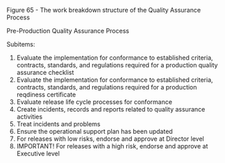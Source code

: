 Figure 65 - The work breakdown structure of the Quality Assurance Process

Pre-Production Quality Assurance Process

Subitems:

1. Evaluate the implementation for conformance to established criteria, contracts, standards, and regulations required for a production quality assurance checklist
2. Evaluate the implementation for conformance to established criteria, contracts, standards, and regulations required for a production reqdiness certificate
3. Evaluate release life cycle processes for conformance
4. Create incidents, records and reports related to quality assurance activities
5. Treat incidents and problems
6. Ensure the operational support plan has been updated
7. For releases with low risks, endorse and approve at Director level
8. IMPORTANT! For releases with a high risk, endorse and approve at Executive level